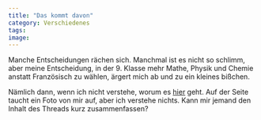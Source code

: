 ```yaml
---
title: "Das kommt davon"
category: Verschiedenes
tags: 
image: 
---
```


Manche Entscheidungen rächen sich. Manchmal ist es nicht so schlimm, aber meine Entscheidung, in der 9. Klasse mehr Mathe, Physik und Chemie anstatt Französisch zu wählen, ärgert mich ab und zu ein kleines bißchen.  

  

Nämlich dann, wenn ich nicht verstehe, worum es [hier](http://www.clubic.com/forum/page-12441-t272850-s311000.html) geht. Auf der Seite taucht ein Foto von mir auf, aber ich verstehe nichts. Kann mir jemand den Inhalt des Threads kurz zusammenfassen?